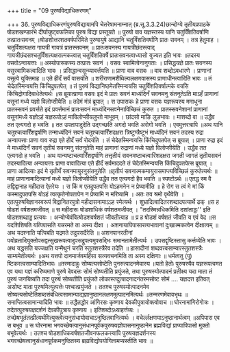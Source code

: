 +++
title = "09 पुरुषविद्याधिकरणम्"

+++
36. पुरुषविद्याधिकरणंपुरुषविद्यायामपि चेतरेषामनाम्नात् (ब्र.सू.3.3.24)छान्दोग्ये तृतीयप्रपाठके षोडशखण्डारंभे दीर्घायुष्ट्वफलिका पुरुष विद्या प्रस्तूयते ॥ पुरुषो वाव यज्ञस्तस्य यानि चतुर्विँशतिवर्षाणि तत्प्रातःसवनम् ॥षोडशोत्तरशतवर्षपरिमिते पुरुषायुषे आद्यानि चतुर्विंशतिवर्षाणि प्रातः सवनम् । तत्र हेतुमाह । चतुर्विंशत्यक्षरा गायत्री गायत्रं प्रातस्सवनम् ॥ प्रातःसवनस्य गायत्रीछंदस्त्वाद् गायत्रीछंदसश्चतुर्विंशत्यक्षरात्मकत्वात् चतुर्विंशतिवर्षे प्रातःसवनत्वाध्यासो युज्यत इति भावः ॥तदस्य वसवोऽन्वायत्ताः ॥ अस्योपासकस्य तत्प्रातः सवनं । वसवः स्वामित्वेनानुगताः । प्रसिद्धयज्ञे प्रातः सवनस्य वसुस्वामिकत्वादिति भावः । प्रसिद्धान्वसून्व्यावर्त्तयति ॥ प्राणा वाव वसवः ॥ वाव शब्दोऽवधारणे । प्राणानां वसुत्वे युक्तिमाह ॥ एते हीदँ सर्वं वासयंति ॥ शरीराणामशैथिल्यलक्षणवासस्य प्राणाधीनत्वादिति भावः ॥ तं चेदेतस्मिन्वयसि किंचिदुपतपेत् ॥ तं पुरुषं विद्यानिष्ठमेतस्मिन्वयसि चतुर्विंशतिवर्षात्मके वयसि किंचिद्रोगादिबाधेतेत्यर्थः ॥स ब्रूयात्प्राणा वसवः इदं मे प्रातः सवनं माध्यंदिनँ सवनमनु संतनुतेऽति माऽहँ प्राणानां वसूनां मध्ये यज्ञो विलोप्सीयेति ॥ तदेमं मंत्रं ब्रूयात् । स उपासकः हे प्राणा वसवः यज्ञरूपस्य ममाधुना प्रातस्सवनं प्रवर्त्तते इदं प्रवर्त्तमानं प्रातःसवनं माध्यंदिनसवनेनाविच्छिन्नं कुरुत । प्रातस्सवनेशानां प्राणानां वसूनांमध्ये यज्ञोऽहं यज्ञरूपोऽहं माविलोप्सीयलुप्तो माभूवम् । छांदसो माङि लुङभावः । माशब्दो वा ॥ उद्धैव तत एत्यगदो ह भवति ॥ तत उपतापादुदेति उद्गच्छति अगदो भवति अरोगो भवति । एवमुत्तरत्रापि ॥अथ यानि चतुश्चत्वारिँशद्वर्षाणि तन्माध्यंदिनं सवनं चतुश्चत्वारिँशदक्षरा त्रिष्टुप्त्रैष्टुभं माध्यंदिनं सवनं तदस्य रुद्रा अन्वायत्ताः प्राणा वाव रुद्रा एते हीदँ सर्वं रोदयंति । तं चेदेतस्मिन्वयसि किंचिदुपतपेत् स ब्रूयात् । प्राणा रुद्रा इदं मे माध्यंदिनँ सवनं तृतीयं सवनमनु संतनुतेति माहं प्राणानां रुद्राणां मध्ये यज्ञो विलोप्सीयेति । उद्धैव तत एत्यगदो ह भवति । अथ यान्यष्टाचत्वारिँशद्वर्षाणि तत्तृतीयं सवनमष्टाचत्वारिंशदक्षरा जगती जागतं तृतीयसवनं तदस्यादित्या अन्वायत्ताः प्राणा वावादित्या एते हीदँ सर्वमाददते तं चेदेतस्मिन्वयसि किंचिदुपतपेत्स ब्रूयात् । प्राणा आदित्याः इदं मे तृतीयँ सवनमायुरनुसंतनुतेति ॥तृतीयं सवनात्मकमायुरासमाप्त्यविच्छिन्नं कुरुतेत्यर्थः ॥ माहं प्राणानामादित्यानां मध्ये यज्ञो विलोप्सीयेति उद्धैव तत एत्यगदो हैव भवति ॥ स्पष्टोऽर्थः ॥ एतद्ध स्म वै तद्विद्वानाह महीदास ऐतरेयः । स किं म एतदुपतपसि योऽहमनेन न प्रेष्यामीति ॥ हे रोग स त्वं मे मां किं कस्मादुपतपसि योऽहं त्वत्कृतेनोपतापेन न प्रेष्यामि न मरिष्यामि । अतः तव श्रमो वृथैवेति । एतत्पुरुषविज्ञानस्वरूपं विद्वानितरपुत्रो महीदासनामाऽऽह स्मेत्यर्थः । शुभ्रादित्वादितरशब्दादपत्यार्थे ढक् ॥स ह षोडशं वर्षशतमजीवत् ॥ स महीदासः षोडशाधिकं वर्षशतमजीवत् । "तदस्मिन्नधिकमिति दशांताड्डः'' इति षोडशशब्दाड्ड प्रत्ययः । अन्योप्येवंवित्षोडशवर्षशतं जीवतीत्याह ॥ प्र ह षोडशं वर्षशतं जीवति य एवं वेद ॥स यदशिशिषति यत्पिपासति यन्नरमते ता अस्य दीक्षा । अशनायापिपासारत्यभावानां दुःखात्मकत्वेन दीक्षात्वम् ॥ अथ यदश्नाति यत्पिबति यद्रमते तदुपसदैरेति ॥ अशनपानरतीनां पयोव्रतादियुक्तोपसद्वत्सुखरूपत्वादुपसद्रूपत्वमुपसद्भिः समानतामेतीत्यर्थः । उपसद्दृष्टिस्तासु कर्त्तव्येति भावः । अथ यद्धसति यज्जक्षति यन्मैथुनं चरति स्तुतशस्त्रैरेव तदेति ॥ हासादीनां शब्दवत्त्वसाम्यात्स्तुतशस्त्रैः साम्यमेतीत्यर्थः ॥अथ यत्तपो दानमार्जवमहिंसा सत्यवचनमिति ता अस्य दक्षिणाः ॥ धर्मत्वतु (पु) ष्टिकरत्वसाम्यादितिभावः ॥तस्मादाहुः सोष्यत्यसोष्टेति पुनरुत्पादनमेवास्य ॥यतो हेतोः पुरुषस्यैव यज्ञरूपत्वमत एव यथा यज्ञं करिष्यमाणे पुरुषे देवदत्तः सोमं सोष्यतीति प्रयुंजते, तथा पुरुषस्योत्पादनं प्रतीक्ष्य यदा माता तं पुरुषं जनयिष्यति तदा पुरुषं सोष्यतीति प्रयुंजते लोकास्तदुत्पादनादनंतरमसोष्ट सोमं .... यज्ञदत्त इतिवत् असोष्ट माता पुरुषमित्युत्पत्तेः पश्चात्प्रयुंजते । ततश्च पुरुषस्योत्पादनमेव सोष्यत्यसोष्टेतिशब्दसंबंधित्वसामान्याद्यज्ञानुष्ठानलक्षणमुत्पादनमित्यर्थः ॥तन्मरणमेवावभृथः ॥ समाप्तित्वसामान्यादिति भावः ॥ तद्धैतद्धोर आंगिरसः कृष्णाय देवकीपुत्रायोक्त्वोवाच ॥ घोरनामांगिरोगोत्रः । तदेतत्पुरुषयज्ञदर्शनं देवकीपुत्राय कृष्णाय । इतिशब्दोऽध्याहर्त्तव्यः । तच्छेषभूतंतत्प्रीत्यर्थमित्युक्त्वेत्यनुसंधायोवाचाऽनुष्ठितवानित्यर्थः । वचेर्ल्लक्षणयाऽनुष्ठानार्थत्वम् ॥अपिपास एव स बभूव ॥ स घोरनामा भगवच्छेषत्वानुसंधानपूर्वकपुरुषयज्ञोपासनानुष्ठानेन ब्रह्मविद्यां प्राप्यापिपासो मुक्तो बभूवेत्यर्थः । ततश्च षोडशाधिकवर्षशतजीवनफलकस्यापि पुरुषयज्ञदर्शनस्य भगवच्छेषत्वानुसंधानपूर्वकमनुष्ठितस्य ब्रह्मविद्योपयोगित्वमप्यस्तीति भावः ॥